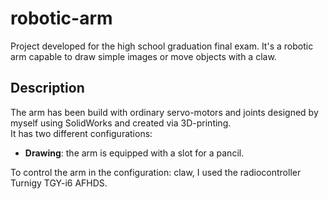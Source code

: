 # robotic-arm
Project developed for the high school graduation final exam.
It's a robotic arm capable to draw simple images or move objects with a claw.

## Description
The arm has been build with ordinary servo-motors and joints designed by myself using SolidWorks and created via 3D-printing.  
It has two different configurations:
- **Drawing**: the arm is equipped with a slot for a pancil. 

To control the arm in the configuration: claw, I used the radiocontroller Turnigy TGY-i6 AFHDS.
